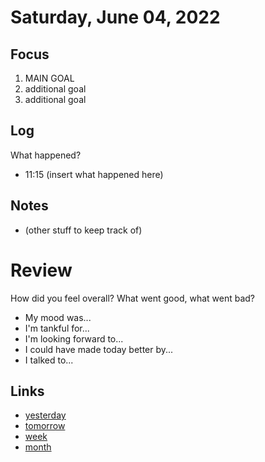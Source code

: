 # Saturday, June 04, 2022

## Focus
1. MAIN GOAL
2. additional goal
3. additional goal

## Log
What happened?
- 11:15 (insert what happened here)

## Notes
- (other stuff to keep track of)

# Review
How did you feel overall? What went good, what went bad?

- My mood was...
- I'm tankful for...
- I'm looking forward to...
- I could have made today better by...
- I talked to...
 
## Links
- [yesterday](calendar/days/2022-06-03.md)
- [tomorrow](calendar/days/2022-06-05.md)
- [week](calendar/weeks/2022-22.md)
- [month](calendar/months/2022-06)